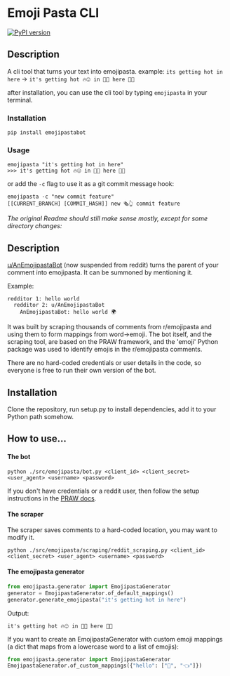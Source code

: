 # Emoji Pasta CLI
[![PyPI version](https://badge.fury.io/py/emojipasta-cli.svg)](https://badge.fury.io/py/emojipasta-cli)

## Description
A cli tool that turns your text into emojipasta. 
example: `its getting hot in here` -> `it's getting hot 🔥😍 in 🔽👏 here 💪👏`

after installation, you can use the cli tool by typing `emojipasta` in your terminal. 

<!-- you can add this alias to your `.bashrc` or `.zshrc` file to make your git commits more spicy: -->



### Installation
`pip install emojipastabot`

### Usage
```
emojipasta "it's getting hot in here"
>>> it's getting hot 🔥😍 in 🔽👏 here 💪👏
```

or add the `-c` flag to use it as a git commit message hook:
```
emojipasta -c "new commit feature"
[[CURRENT_BRANCH] [COMMIT_HASH]] new 🗞👆 commit feature
```
*The original Readme should still make sense mostly, except for some directory changes:*
## Description
[u/AnEmojipastaBot](https://www.reddit.com/user/anemojipastabot) (now suspended from reddit) turns the parent
of your comment into emojipasta. It can be summoned by mentioning it.

Example:

```
redditor 1: hello world
  redditor 2: u/AnEmojipastaBot
    AnEmojipastaBot: hello world 🌍
```

It was built by scraping thousands of comments from r/emojipasta
and using them to form mappings from word->emoji. The bot itself,
and the scraping tool, are based on the PRAW framework, and the
'emoji' Python package was used to identify emojis in the r/emojipasta
comments.

There are no hard-coded credentials or user details in the code, so
everyone is free to run their own version of the bot.

## Installation
Clone the repository, run setup.py to install dependencies, add it to your Python path somehow.

## How to use...

#### The bot

```
python ./src/emojipasta/bot.py <client_id> <client_secret> <user_agent> <username> <password>
```

If you don't have credentials or a reddit user, then follow the setup
instructions in the [PRAW docs](http://praw.readthedocs.io/en/latest/getting_started/quick_start.html).

#### The scraper
The scraper saves comments to a hard-coded location, you may want
to modify it.
```
python ./src/emojipasta/scraping/reddit_scraping.py <client_id> <client_secret> <user_agent> <username> <password>
```

#### The emojipasta generator
```python
from emojipasta.generator import EmojipastaGenerator
generator = EmojipastaGenerator.of_default_mappings()
generator.generate_emojipasta("it's getting hot in here")
```
Output:
```
it's getting hot 🔥😍 in 🔽👏 here 💪👏
```

If you want to create an EmojipastaGenerator with custom emoji
mappings (a dict that maps from a lowercase word to a list
of emojis):
```python
from emojipasta.generator import EmojipastaGenerator
EmojipastaGenerator.of_custom_mappings({"hello": ["👋", "👈"]})
``` 
